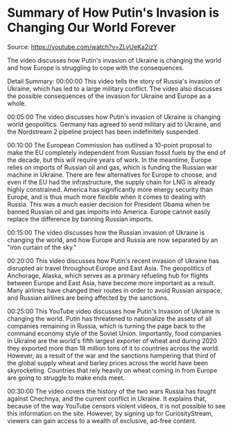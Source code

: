 # Summary of How Putin's Invasion is Changing Our World Forever

Source: https://youtube.com/watch?v=ZLyUeKa2jzY

The video discusses how Putin's invasion of Ukraine is changing the world and how Europe is struggling to cope with the consequences.

Detail Summary: 
00:00:00
This video tells the story of Russia's invasion of Ukraine, which has led to a large military conflict. The video also discusses the possible consequences of the invasion for Ukraine and Europe as a whole.

00:05:00
The video discusses how Putin's invasion of Ukraine is changing world geopolitics. Germany has agreed to send military aid to Ukraine, and the Nordstream 2 pipeline project has been indefinitely suspended.

00:10:00
The European Commission has outlined a 10-point proposal to make the EU completely independent from Russian fossil fuels by the end of the decade, but this will require years of work. In the meantime, Europe relies on imports of Russian oil and gas, which is funding the Russian war machine in Ukraine. There are few alternatives for Europe to choose, and even if the EU had the infrastructure, the supply chain for LNG is already highly constrained. America has significantly more energy security than Europe, and is thus much more flexible when it comes to dealing with Russia. This was a much easier decision for President Obama when he banned Russian oil and gas imports into America. Europe cannot easily replace the difference by banning Russian imports.

00:15:00
The video discusses how the Russian invasion of Ukraine is changing the world, and how Europe and Russia are now separated by an "iron curtain of the sky."

00:20:00
This video discusses how Putin's recent invasion of Ukraine has disrupted air travel throughout Europe and East Asia. The geopolitics of Anchorage, Alaska, which serves as a primary refueling hub for flights between Europe and East Asia, have become more important as a result. Many airlines have changed their routes in order to avoid Russian airspace, and Russian airlines are being affected by the sanctions.

00:25:00
This YouTube video discusses how Putin's Invasion of Ukraine is changing the world. Putin has threatened to nationalize the assets of all companies remaining in Russia, which is turning the page back to the command economy style of the Soviet Union. Importantly, food companies in Ukraine are the world's fifth largest exporter of wheat and during 2020 they exported more than 18 million tons of it to countries across the world. However, as a result of the war and the sanctions hampering that third of the global supply wheat and barley prices across the world have been skyrocketing. Countries that rely heavily on wheat coming in from Europe are going to struggle to make ends meet.

00:30:00
The video covers the history of the two wars Russia has fought against Chechnya, and the current conflict in Ukraine. It explains that, because of the way YouTube censors violent videos, it is not possible to see this information on the site. However, by signing up for CuriosityStream, viewers can gain access to a wealth of exclusive, ad-free content.

